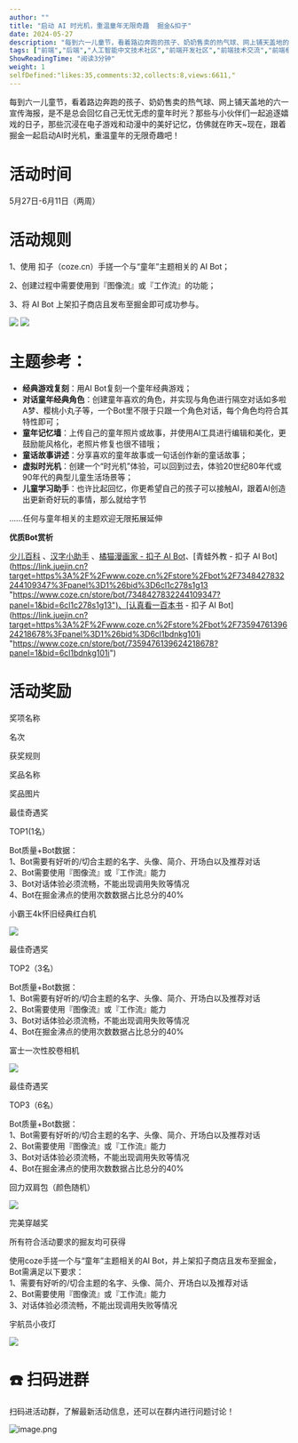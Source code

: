 ```yaml
---
author: ""
title: "启动 AI 时光机，重温童年无限奇趣  掘金&扣子"
date: 2024-05-27
description: "每到六一儿童节，看着路边奔跑的孩子、奶奶售卖的热气球、网上铺天盖地的六一宣传海报，是不是总会回忆自己无忧无虑的童年时光？跟着掘金一起启动AI时光机，重温童年的无限奇趣吧"
tags: ["前端","后端","人工智能中文技术社区","前端开发社区","前端技术交流","前端框架教程","JavaScript 学习资源","CSS 技巧与最佳实践","HTML5 最新动态","前端工程师职业发展","开源前端项目","前端技术趋势"]
ShowReadingTime: "阅读3分钟"
weight: 1
selfDefined:"likes:35,comments:32,collects:8,views:6611,"
---
```

每到六一儿童节，看着路边奔跑的孩子、奶奶售卖的热气球、网上铺天盖地的六一宣传海报，是不是总会回忆自己无忧无虑的童年时光？那些与小伙伴们一起追逐嬉戏的日子，那些沉浸在电子游戏和动漫中的美好记忆，仿佛就在昨天~现在，跟着掘金一起启动AI时光机，重温童年的无限奇趣吧！

活动时间
====

5月27日-6月11日（两周）

活动规则
====

1、使用 扣子（coze.cn）手搓一个与“童年”主题相关的 AI Bot；

2、创建过程中需要使用到『图像流』或『工作流』的功能；

3、将 AI Bot 上架扣子商店且发布至掘金即可成功参与。

![](/images/jueJin/286b34c6eb654fa.png) ![](/images/jueJin/461ae6c209b24e6.png)

主题参考：
=====

*   **经典游戏复刻**：用AI Bot复刻一个童年经典游戏；
*   **对话童年经典角色**：创建童年喜欢的角色，并实现与角色进行隔空对话如多啦A梦、樱桃小丸子等，一个Bot里不限于只跟一个角色对话，每个角色均符合其特性即可；
*   **童年记忆墙**：上传自己的童年照片或故事，并使用AI工具进行编辑和美化，更鼓励能风格化，老照片修复也很不错哦；
*   **童话故事讲述**：分享喜欢的童年故事或一句话创作新的童话故事；
*   **虚拟时光机**：创建一个“时光机”体验，可以回到过去，体验20世纪80年代或90年代的典型儿童生活场景等；
*   **儿童学习助手**：也许比起回忆，你更希望自己的孩子可以接触AI，跟着AI创造出更新奇好玩的事情，那么就给字节

......任何与童年相关的主题欢迎无限拓展延伸

**优质Bot赏析**

[少儿百科](https://link.juejin.cn?target=https%3A%2F%2Fwww.coze.cn%2Fstore%2Fbot%2F7356639925657255963%3Ffrom%3Dbots_card%26panel%3D1%26bid%3D6ch6702fs301m "https://www.coze.cn/store/bot/7356639925657255963?from=bots_card&panel=1&bid=6ch6702fs301m") 、[汉字小助手](https://link.juejin.cn?target=https%3A%2F%2Fwww.coze.cn%2Fstore%2Fbot%2F7367032548557340687%3Fpanel%3D1%26bid%3D6cl1c3p900g0f "https://www.coze.cn/store/bot/7367032548557340687?panel=1&bid=6cl1c3p900g0f") 、[橘猫漫画家 - 扣子 AI Bot](https://link.juejin.cn?target=https%3A%2F%2Fwww.coze.cn%2Fstore%2Fbot%2F7359541408325173289%3Fpanel%3D1%26bid%3D6cl1c3p90200f "https://www.coze.cn/store/bot/7359541408325173289?panel=1&bid=6cl1c3p90200f")、[青蛙外教 - 扣子 AI Bot](https://link.juejin.cn?target=https%3A%2F%2Fwww.coze.cn%2Fstore%2Fbot%2F7348427832244109347%3Fpanel%3D1%26bid%3D6cl1c278s1g13 "https://www.coze.cn/store/bot/7348427832244109347?panel=1&bid=6cl1c278s1g13")、[认真看一百本书 - 扣子 AI Bot](https://link.juejin.cn?target=https%3A%2F%2Fwww.coze.cn%2Fstore%2Fbot%2F7359476139624218678%3Fpanel%3D1%26bid%3D6cl1bdnkg101i "https://www.coze.cn/store/bot/7359476139624218678?panel=1&bid=6cl1bdnkg101i")

活动奖励
====

奖项名称

名次

获奖规则

奖品名称

奖品图片

最佳奇遇奖

TOP1(1名）

Bot质量+Bot数据：  
1、Bot需要有好听的/切合主题的名字、头像、简介、开场白以及推荐对话  
2、Bot需要使用『图像流』或『工作流』能力  
3、Bot对话体验必须流畅，不能出现调用失败等情况  
4、Bot在掘金沸点的使用次数数据占比总分的40%

小霸王4k怀旧经典红白机

![](/images/jueJin/746869596ac4449.png)

最佳奇遇奖

TOP2（3名）

Bot质量+Bot数据：  
1、Bot需要有好听的/切合主题的名字、头像、简介、开场白以及推荐对话  
2、Bot需要使用『图像流』或『工作流』能力  
3、Bot对话体验必须流畅，不能出现调用失败等情况  
4、Bot在掘金沸点的使用次数数据占比总分的40%

富士一次性胶卷相机

![](/images/jueJin/95f265a719d844e.png)

最佳奇遇奖

TOP3（6名）

Bot质量+Bot数据：  
1、Bot需要有好听的/切合主题的名字、头像、简介、开场白以及推荐对话  
2、Bot需要使用『图像流』或『工作流』能力  
3、Bot对话体验必须流畅，不能出现调用失败等情况  
4、Bot在掘金沸点的使用次数数据占比总分的40%

回力双肩包（颜色随机）

![](/images/jueJin/67ec1afdf60b462.png)

完美穿越奖

所有符合活动要求的掘友均可获得

使用coze手搓一个与“童年”主题相关的AI Bot，并上架扣子商店且发布至掘金，Bot需满足以下要求：  
1、需要有好听的/切合主题的名字、头像、简介、开场白以及推荐对话  
2、Bot需要使用『图像流』或『工作流』能力  
3、对话体验必须流畅，不能出现调用失败等情况

宇航员小夜灯

![](/images/jueJin/d8c5f0ad851f42c.png)

☎️ 扫码进群
=======

扫码进活动群，了解最新活动信息，还可以在群内进行问题讨论！

![image.png](/images/jueJin/6e01c8a763b6439.png)